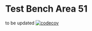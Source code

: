 # Test Bench Area 51

to be updated
[![codecov](https://codecov.io/gh/Tallion-07/Test-Bench/branch/main/graph/badge.svg?token=8FCmg82jbS)](https://codecov.io/gh/Tallion-07/Test-Bench)
